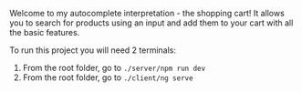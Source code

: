 Welcome to my autocomplete interpretation - the shopping cart!
It allows you to search for products using an input and add them to your cart with all the basic features.

To run this project you will need 2 terminals:

1. From the root folder, go to `./server/npm run dev`
2. From the root folder, go to `./client/ng serve`
